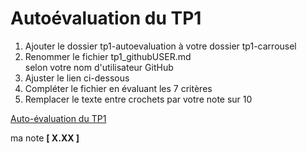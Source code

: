 # Autoévaluation du TP1

  1. Ajouter le dossier tp1-autoevaluation à votre dossier tp1-carrousel
  2. Renommer le fichier tp1_githubUSER.md  
     selon votre nom d'utilisateur GitHub
  3. Ajuster le lien ci-dessous
  4. Compléter le fichier en évaluant les 7 critères
  5. Remplacer le texte entre crochets par votre note sur 10


[Auto-évaluation du TP1](tp1_githubUSER.md)  
  
ma note __[ X.XX ]__  